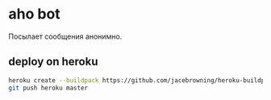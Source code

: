 # aho bot

Посылает сообщения анонимно.

## deploy on heroku

```sh
heroku create --buildpack https://github.com/jacebrowning/heroku-buildpack-pipenv.git
git push heroku master
```
